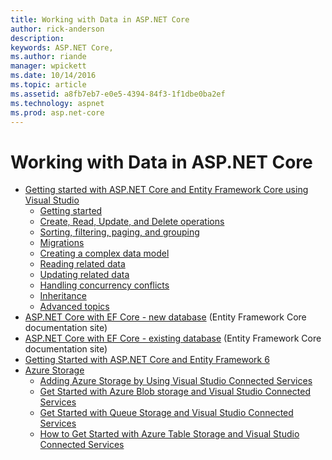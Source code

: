 ```yaml
---
title: Working with Data in ASP.NET Core
author: rick-anderson
description: 
keywords: ASP.NET Core,
ms.author: riande
manager: wpickett
ms.date: 10/14/2016
ms.topic: article
ms.assetid: a8fb7eb7-e0e5-4394-84f3-1f1dbe0ba2ef
ms.technology: aspnet
ms.prod: asp.net-core
---
```

# Working with Data in ASP.NET Core 

*   [Getting started with ASP.NET Core and Entity Framework Core using Visual Studio](ef-mvc/index.md)
    *   [Getting started](ef-mvc/intro.md)
    *   [Create, Read, Update, and Delete operations](ef-mvc/crud.md)
    *   [Sorting, filtering, paging, and grouping](ef-mvc/sort-filter-page.md)
    *   [Migrations](ef-mvc/migrations.md)
    *   [Creating a complex data model](ef-mvc/complex-data-model.md)
    *   [Reading related data](ef-mvc/read-related-data.md)
    *   [Updating related data](ef-mvc/update-related-data.md)
    *   [Handling concurrency conflicts](ef-mvc/concurrency.md)
    *   [Inheritance](ef-mvc/inheritance.md)
    *   [Advanced topics](ef-mvc/advanced.md)
* [ASP.NET Core with EF Core - new database](https://docs.microsoft.com/ef/core/get-started/aspnetcore/new-db) (Entity Framework Core documentation site)
* [ASP.NET Core with EF Core - existing database](https://docs.microsoft.com/ef/core/get-started/aspnetcore/existing-db) (Entity Framework Core documentation site)
*   [Getting Started with ASP.NET Core and Entity Framework 6](entity-framework-6.md)
*   [Azure Storage](azure-storage/index.md)
    *   [Adding Azure Storage by Using Visual Studio Connected Services](https://azure.microsoft.com/documentation/articles/vs-azure-tools-connected-services-storage/)
    *   [Get Started with Azure Blob storage and Visual Studio Connected Services](https://azure.microsoft.com/documentation/articles/vs-storage-aspnet5-getting-started-blobs/)
    *   [Get Started with Queue Storage and Visual Studio Connected Services](https://azure.microsoft.com/documentation/articles/vs-storage-aspnet5-getting-started-queues/)
    *   [How to Get Started with Azure Table Storage and Visual Studio Connected Services](https://azure.microsoft.com/documentation/articles/vs-storage-aspnet5-getting-started-tables/)

